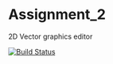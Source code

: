 # Assignment_2
2D Vector graphics editor

[![Build Status](https://travis-ci.com/NYUCG2017/assignment-2-radhikamattoo.svg?token=DKU6y6MTDpMMtsxTr53h&branch=master)](https://travis-ci.com/NYUCG2017/assignment-2-radhikamattoo)
